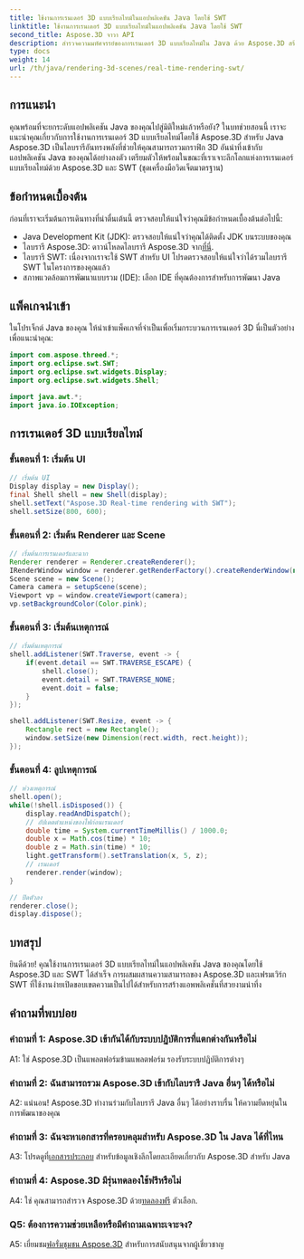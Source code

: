 ```yaml
---
title: ใช้งานการเรนเดอร์ 3D แบบเรียลไทม์ในแอปพลิเคชัน Java โดยใช้ SWT
linktitle: ใช้งานการเรนเดอร์ 3D แบบเรียลไทม์ในแอปพลิเคชัน Java โดยใช้ SWT
second_title: Aspose.3D จาวา API
description: สำรวจความมหัศจรรย์ของการเรนเดอร์ 3D แบบเรียลไทม์ใน Java ด้วย Aspose.3D สร้างแอพพลิเคชั่นที่สวยงามน่าทึ่งได้อย่างง่ายดาย
type: docs
weight: 14
url: /th/java/rendering-3d-scenes/real-time-rendering-swt/
---
```

## การแนะนำ

คุณพร้อมที่จะยกระดับแอปพลิเคชัน Java ของคุณไปสู่มิติใหม่แล้วหรือยัง? ในบทช่วยสอนนี้ เราจะแนะนำคุณเกี่ยวกับการใช้งานการเรนเดอร์ 3D แบบเรียลไทม์โดยใช้ Aspose.3D สำหรับ Java Aspose.3D เป็นไลบรารีอันทรงพลังที่ช่วยให้คุณสามารถรวมกราฟิก 3D อันน่าทึ่งเข้ากับแอปพลิเคชัน Java ของคุณได้อย่างลงตัว เตรียมตัวให้พร้อมในขณะที่เราเจาะลึกโลกแห่งการเรนเดอร์แบบเรียลไทม์ด้วย Aspose.3D และ SWT (ชุดเครื่องมือวิดเจ็ตมาตรฐาน)

## ข้อกำหนดเบื้องต้น

ก่อนที่เราจะเริ่มต้นการเดินทางที่น่าตื่นเต้นนี้ ตรวจสอบให้แน่ใจว่าคุณมีข้อกำหนดเบื้องต้นต่อไปนี้:

- Java Development Kit (JDK): ตรวจสอบให้แน่ใจว่าคุณได้ติดตั้ง JDK บนระบบของคุณ
-  ไลบรารี Aspose.3D: ดาวน์โหลดไลบรารี Aspose.3D จาก[ที่นี่](https://releases.aspose.com/3d/java/).
- ไลบรารี SWT: เนื่องจากเราจะใช้ SWT สำหรับ UI โปรดตรวจสอบให้แน่ใจว่าได้รวมไลบรารี SWT ในโครงการของคุณแล้ว
- สภาพแวดล้อมการพัฒนาแบบรวม (IDE): เลือก IDE ที่คุณต้องการสำหรับการพัฒนา Java

## แพ็คเกจนำเข้า

ในโปรเจ็กต์ Java ของคุณ ให้นำเข้าแพ็คเกจที่จำเป็นเพื่อเริ่มกระบวนการเรนเดอร์ 3D นี่เป็นตัวอย่างเพื่อแนะนำคุณ:

```java
import com.aspose.threed.*;
import org.eclipse.swt.SWT;
import org.eclipse.swt.widgets.Display;
import org.eclipse.swt.widgets.Shell;

import java.awt.*;
import java.io.IOException;
```

## การเรนเดอร์ 3D แบบเรียลไทม์

### ขั้นตอนที่ 1: เริ่มต้น UI
```java
// เริ่มต้น UI
Display display = new Display();
final Shell shell = new Shell(display);
shell.setText("Aspose.3D Real-time rendering with SWT");
shell.setSize(800, 600);
```

### ขั้นตอนที่ 2: เริ่มต้น Renderer และ Scene
```java
// เริ่มต้นการเรนเดอร์และฉาก
Renderer renderer = Renderer.createRenderer();
IRenderWindow window = renderer.getRenderFactory().createRenderWindow(new RenderParameters(), WindowHandle.fromWin32(shell.handle));
Scene scene = new Scene();
Camera camera = setupScene(scene);
Viewport vp = window.createViewport(camera);
vp.setBackgroundColor(Color.pink);
```

### ขั้นตอนที่ 3: เริ่มต้นเหตุการณ์
```java
// เริ่มต้นเหตุการณ์
shell.addListener(SWT.Traverse, event -> {
    if(event.detail == SWT.TRAVERSE_ESCAPE) {
        shell.close();
        event.detail = SWT.TRAVERSE_NONE;
        event.doit = false;
    }
});

shell.addListener(SWT.Resize, event -> {
    Rectangle rect = new Rectangle();
    window.setSize(new Dimension(rect.width, rect.height));
});
```

### ขั้นตอนที่ 4: ลูปเหตุการณ์
```java
// ห่วงเหตุการณ์
shell.open();
while(!shell.isDisposed()) {
    display.readAndDispatch();
    // อัปเดตตำแหน่งของไฟก่อนเรนเดอร์
    double time = System.currentTimeMillis() / 1000.0;
    double x = Math.cos(time) * 10;
    double z = Math.sin(time) * 10;
    light.getTransform().setTranslation(x, 5, z);
    // เรนเดอร์
    renderer.render(window);
}

// ปิดตัวลง
renderer.close();
display.dispose();
```

## บทสรุป

ยินดีด้วย! คุณใช้งานการเรนเดอร์ 3D แบบเรียลไทม์ในแอปพลิเคชัน Java ของคุณโดยใช้ Aspose.3D และ SWT ได้สำเร็จ การผสมผสานความสามารถของ Aspose.3D และเฟรมเวิร์ก SWT ที่ใช้งานง่ายเปิดขอบเขตความเป็นไปได้สำหรับการสร้างแอพพลิเคชั่นที่สวยงามน่าทึ่ง

## คำถามที่พบบ่อย

### คำถามที่ 1: Aspose.3D เข้ากันได้กับระบบปฏิบัติการที่แตกต่างกันหรือไม่

A1: ใช่ Aspose.3D เป็นแพลตฟอร์มข้ามแพลตฟอร์ม รองรับระบบปฏิบัติการต่างๆ

### คำถามที่ 2: ฉันสามารถรวม Aspose.3D เข้ากับไลบรารี Java อื่นๆ ได้หรือไม่

A2: แน่นอน! Aspose.3D ทำงานร่วมกับไลบรารี Java อื่นๆ ได้อย่างราบรื่น ให้ความยืดหยุ่นในการพัฒนาของคุณ

### คำถามที่ 3: ฉันจะหาเอกสารที่ครอบคลุมสำหรับ Aspose.3D ใน Java ได้ที่ไหน

 A3: โปรดดูที่[เอกสารประกอบ](https://reference.aspose.com/3d/java/) สำหรับข้อมูลเชิงลึกโดยละเอียดเกี่ยวกับ Aspose.3D สำหรับ Java

### คำถามที่ 4: Aspose.3D มีรุ่นทดลองใช้ฟรีหรือไม่

 A4: ใช่ คุณสามารถสำรวจ Aspose.3D ด้วย[ทดลองฟรี](https://releases.aspose.com/) ตัวเลือก.

### Q5: ต้องการความช่วยเหลือหรือมีคำถามเฉพาะเจาะจง?

A5: เยี่ยมชม[ฟอรั่มชุมชน Aspose.3D](https://forum.aspose.com/c/3d/18) สำหรับการสนับสนุนจากผู้เชี่ยวชาญ